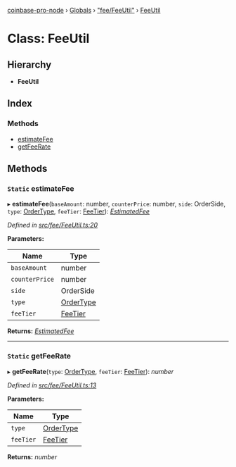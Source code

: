 [coinbase-pro-node](../README.md) › [Globals](../globals.md) › ["fee/FeeUtil"](../modules/_fee_feeutil_.md) › [FeeUtil](_fee_feeutil_.feeutil.md)

# Class: FeeUtil

## Hierarchy

- **FeeUtil**

## Index

### Methods

- [estimateFee](_fee_feeutil_.feeutil.md#static-estimatefee)
- [getFeeRate](_fee_feeutil_.feeutil.md#static-getfeerate)

## Methods

### `Static` estimateFee

▸ **estimateFee**(`baseAmount`: number, `counterPrice`: number, `side`: OrderSide, `type`: [OrderType](../enums/_order_orderapi_.ordertype.md), `feeTier`: [FeeTier](../interfaces/_fee_feeapi_.feetier.md)): _[EstimatedFee](../interfaces/_fee_feeutil_.estimatedfee.md)_

_Defined in [src/fee/FeeUtil.ts:20](https://github.com/bennyn/coinbase-pro-node/blob/2c257dd/src/fee/FeeUtil.ts#L20)_

**Parameters:**

| Name           | Type                                                |
| -------------- | --------------------------------------------------- |
| `baseAmount`   | number                                              |
| `counterPrice` | number                                              |
| `side`         | OrderSide                                           |
| `type`         | [OrderType](../enums/_order_orderapi_.ordertype.md) |
| `feeTier`      | [FeeTier](../interfaces/_fee_feeapi_.feetier.md)    |

**Returns:** _[EstimatedFee](../interfaces/_fee_feeutil_.estimatedfee.md)_

---

### `Static` getFeeRate

▸ **getFeeRate**(`type`: [OrderType](../enums/_order_orderapi_.ordertype.md), `feeTier`: [FeeTier](../interfaces/_fee_feeapi_.feetier.md)): _number_

_Defined in [src/fee/FeeUtil.ts:13](https://github.com/bennyn/coinbase-pro-node/blob/2c257dd/src/fee/FeeUtil.ts#L13)_

**Parameters:**

| Name      | Type                                                |
| --------- | --------------------------------------------------- |
| `type`    | [OrderType](../enums/_order_orderapi_.ordertype.md) |
| `feeTier` | [FeeTier](../interfaces/_fee_feeapi_.feetier.md)    |

**Returns:** _number_
